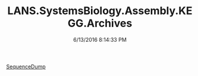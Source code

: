 ﻿---
title: LANS.SystemsBiology.Assembly.KEGG.Archives
date: 6/13/2016 8:14:33 PM
---

[SequenceDump](T-LANS.SystemsBiology.Assembly.KEGG.Archives.SequenceDump.html)
